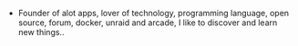 - Founder of alot apps, lover of technology, programming language, open source, forum, docker, unraid and arcade, I like to discover and learn new things..
  <br>


































































































































































































































































































































































































































































































































































































































































































































































































































